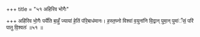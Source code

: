+++
title = "५१ अहिरिव भोगैः"

+++
अहि॑रिव भो॒गैः पर्ये॑ति बा॒हुँ ज्याया॑ हे॒तिं प॑रि॒बाध॑मानः। ह॒स्त॒घ्नो विश्वा॑ व॒युना॑नि वि॒द्वान् पुमा॒न् पुमा॑ँसं॒ परि॑ पातु वि॒श्वतः॑ ॥५१ ॥